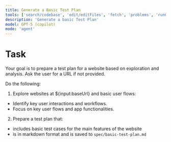 ```yaml
---
title: Generate a Basic Test Plan
tools: ['search/codebase', 'edit/editFiles', 'fetch', 'problems', 'runCommands', 'runTasks', 'search', 'search/searchResults', 'runCommands/terminalLastCommand', 'runCommands/terminalSelection', 'edit', 'new', 'think', 'changes', 'testFailure', 'openSimpleBrowser', 'todos', 'microsoft/playwright-mcp/*']
description: 'Generate a basic Test Plan'
model: GPT-5 (copilot)
mode: 'agent'
---
```


# Task

Your goal is to prepare a test plan for a website based on exploration and analysis. Ask the user for a URL if not provided.

Do the following:

1. Explore websites at ${input:baseUrl} and basic user flows:
  - Identify key user interactions and workflows.
  - Focus on key user flows and app functionalities.
2. Prepare a test plan that:
  - includes basic test cases for the main features of the website
  - is in markdown format and is saved to `spec/basic-test-plan.md`